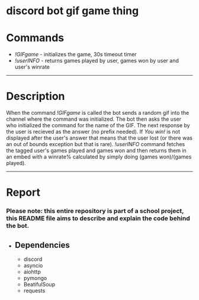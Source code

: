 # discord bot gif game thing
<h1>Commands</h1>
<ul>
 <li><i>!GIFgame</i> - initializes the game, 30s timeout timer</li>
 <li><i>!userINFO</i> - returns games played by user, games won by user and user's winrate</li>
</ul>
<hr>
<h1>Description</h1>
<p>When the command <i>!GIFgame</i> is called the bot sends a random gif into the channel where the command was initialized. The bot then asks the user who initialized the command for the name of the GIF. The next response by the user is recieved as the answer (no prefix needed). If <i>You win!</i> is not displayed after the user's answer that means that the user lost (or there was an out of bounds exception but that is rare). <i>!userINFO</i> command fetches the tagged user's games played and games won and then returns them in an embed with a winrate% calculated by simply doing (games won)/(games played).</p>
<hr>
<h1>Report</h1>
<h3>Please note: this entire repository is part of a school project, this README file aims to describe and explain the code behind the bot.</h3>
<ul>
 <li><h2>Dependencies</h2></li>
 <p><ul>
  <li>discord</li>
  <li>asyncio</li>
  <li>aiohttp</li>
  <li>pymongo</li>
  <li>BeatifulSoup</li>
  <li>requests</li>
 </ul></p>
</ul>
